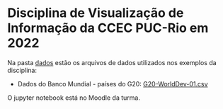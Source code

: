 # Disciplina de Visualização de Informação da CCEC PUC-Rio em 2022

Na pasta [dados](https://github.com/simonedjb/ccec-vis-info-pub/tree/main/dados) estão os arquivos de dados utilizados nos exemplos da disciplina:

* Dados do Banco Mundial - países do G20: [G20-WorldDev-01.csv](https://raw.githubusercontent.com/simonedjb/ccec-vis-info-pub/main/dados/G20-WorldDev-01.csv)

O jupyter notebook está no Moodle da turma.
